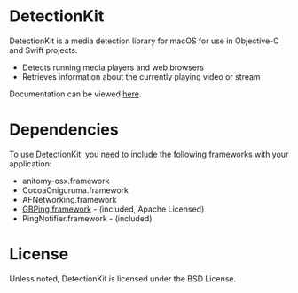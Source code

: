 # DetectionKit
DetectionKit is a media detection library for macOS for use in Objective-C and Swift projects.
* Detects running media players and web browsers
* Retrieves information about the currently playing video or stream

Documentation can be viewed [here](http://atelier-shiori.github.io/DetectionKit/).

# Dependencies
To use DetectionKit, you need to include the following frameworks with your application:
* anitomy-osx.framework
* CocoaOniguruma.framework
* AFNetworking.framework
* [GBPing.framework](https://github.com/lmirosevic/GBPing) - (included, Apache Licensed)
* PingNotifier.framework - (included)

# License
Unless noted, DetectionKit is licensed under the BSD License.
